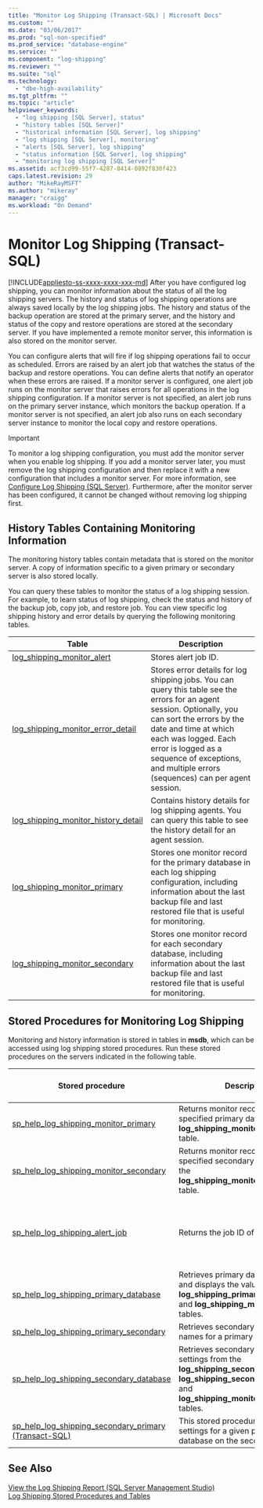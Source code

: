 ```yaml
---
title: "Monitor Log Shipping (Transact-SQL) | Microsoft Docs"
ms.custom: ""
ms.date: "03/06/2017"
ms.prod: "sql-non-specified"
ms.prod_service: "database-engine"
ms.service: ""
ms.component: "log-shipping"
ms.reviewer: ""
ms.suite: "sql"
ms.technology: 
  - "dbe-high-availability"
ms.tgt_pltfrm: ""
ms.topic: "article"
helpviewer_keywords: 
  - "log shipping [SQL Server], status"
  - "history tables [SQL Server]"
  - "historical information [SQL Server], log shipping"
  - "log shipping [SQL Server], monitoring"
  - "alerts [SQL Server], log shipping"
  - "status information [SQL Server], log shipping"
  - "monitoring log shipping [SQL Server]"
ms.assetid: acf3cd99-55f7-4287-8414-0892f830f423
caps.latest.revision: 29
author: "MikeRayMSFT"
ms.author: "mikeray"
manager: "craigg"
ms.workload: "On Demand"
---
```

# Monitor Log Shipping (Transact-SQL)
[!INCLUDE[appliesto-ss-xxxx-xxxx-xxx-md](../../includes/appliesto-ss-xxxx-xxxx-xxx-md.md)]
  After you have configured log shipping, you can monitor information about the status of all the log shipping servers. The history and status of log shipping operations are always saved locally by the log shipping jobs. The history and status of the backup operation are stored at the primary server, and the history and status of the copy and restore operations are stored at the secondary server. If you have implemented a remote monitor server, this information is also stored on the monitor server.  
  
 You can configure alerts that will fire if log shipping operations fail to occur as scheduled. Errors are raised by an alert job that watches the status of the backup and restore operations. You can define alerts that notify an operator when these errors are raised. If a monitor server is configured, one alert job runs on the monitor server that raises errors for all operations in the log shipping configuration. If a monitor server is not specified, an alert job runs on the primary server instance, which monitors the backup operation. If a monitor server is not specified, an alert job also runs on each secondary server instance to monitor the local copy and restore operations.  
  
> [!IMPORTANT]  
>  To monitor a log shipping configuration, you must add the monitor server when you enable log shipping. If you add a monitor server later, you must remove the log shipping configuration and then replace it with a new configuration that includes a monitor server. For more information, see [Configure Log Shipping &#40;SQL Server&#41;](../../database-engine/log-shipping/configure-log-shipping-sql-server.md). Furthermore, after the monitor server has been configured, it cannot be changed without removing log shipping first.  
  
## History Tables Containing Monitoring Information  
 The monitoring history tables contain metadata that is stored on the monitor server. A copy of information specific to a given primary or secondary server is also stored locally.  
  
 You can query these tables to monitor the status of a log shipping session. For example, to learn status of log shipping, check the status and history of the backup job, copy job, and restore job. You can view specific log shipping history and error details by querying the following monitoring tables.  
  
|Table|Description|  
|-----------|-----------------|  
|[log_shipping_monitor_alert](../../relational-databases/system-tables/log-shipping-monitor-alert-transact-sql.md)|Stores alert job ID.|  
|[log_shipping_monitor_error_detail](../../relational-databases/system-tables/log-shipping-monitor-error-detail-transact-sql.md)|Stores error details for log shipping jobs. You can query this table see the errors for an agent session. Optionally, you can sort the errors by the date and time at which each was logged. Each error is logged as a sequence of exceptions, and multiple errors (sequences) can per agent session.|  
|[log_shipping_monitor_history_detail](../../relational-databases/system-tables/log-shipping-monitor-history-detail-transact-sql.md)|Contains history details for log shipping agents. You can query this table to see the history detail for an agent session.|  
|[log_shipping_monitor_primary](../../relational-databases/system-tables/log-shipping-monitor-primary-transact-sql.md)|Stores one monitor record for the primary database in each log shipping configuration, including information about the last backup file and last restored file that is useful for monitoring.|  
|[log_shipping_monitor_secondary](../../relational-databases/system-tables/log-shipping-monitor-secondary-transact-sql.md)|Stores one monitor record for each secondary database, including information about the last backup file and last restored file that is useful for monitoring.|  
  
## Stored Procedures for Monitoring Log Shipping  
 Monitoring and history information is stored in tables in **msdb**, which can be accessed using log shipping stored procedures. Run these stored procedures on the servers indicated in the following table.  
  
|Stored procedure|Description|Run this procedure on|  
|----------------------|-----------------|---------------------------|  
|[sp_help_log_shipping_monitor_primary](../../relational-databases/system-stored-procedures/sp-help-log-shipping-monitor-primary-transact-sql.md)|Returns monitor records for the specified primary database from the **log_shipping_monitor_primary** table.|Monitor server or primary server|  
|[sp_help_log_shipping_monitor_secondary](../../relational-databases/system-stored-procedures/sp-help-log-shipping-monitor-secondary-transact-sql.md)|Returns monitor records for the specified secondary database from the **log_shipping_monitor_secondary** table.|Monitor server or secondary server|  
|[sp_help_log_shipping_alert_job](../../relational-databases/system-stored-procedures/sp-help-log-shipping-alert-job-transact-sql.md)|Returns the job ID of the alert job.|Monitor server, or primary or secondary server if no monitor is defined|  
|[sp_help_log_shipping_primary_database](../../relational-databases/system-stored-procedures/sp-help-log-shipping-primary-database-transact-sql.md)|Retrieves primary database settings and displays the values from the **log_shipping_primary_databases** and **log_shipping_monitor_primary** tables.|Primary server|  
|[sp_help_log_shipping_primary_secondary](../../relational-databases/system-stored-procedures/sp-help-log-shipping-primary-secondary-transact-sql.md)|Retrieves secondary database names for a primary database.|Primary server|  
|[sp_help_log_shipping_secondary_database](../../relational-databases/system-stored-procedures/sp-help-log-shipping-secondary-database-transact-sql.md)|Retrieves secondary-database settings from the **log_shipping_secondary**, **log_shipping_secondary_databases** and **log_shipping_monitor_secondary** tables.|Secondary server|  
|[sp_help_log_shipping_secondary_primary &#40;Transact-SQL&#41;](../../relational-databases/system-stored-procedures/sp-help-log-shipping-secondary-primary-transact-sql.md)|This stored procedure retrieves the settings for a given primary database on the secondary server.|Secondary server|  
  
## See Also  
 [View the Log Shipping Report &#40;SQL Server Management Studio&#41;](../../database-engine/log-shipping/view-the-log-shipping-report-sql-server-management-studio.md)   
 [Log Shipping Stored Procedures and Tables](../../database-engine/log-shipping/log-shipping-tables-and-stored-procedures.md)  
  
  
